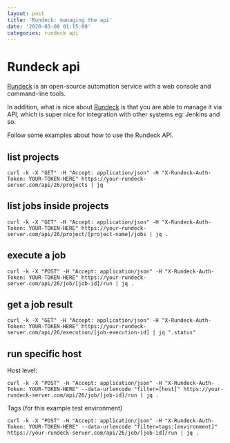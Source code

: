 ```yaml
---
layout: post
title: 'Rundeck: managing the api'
date: '2020-03-08 01:15:00'
categories: rundeck api
---
```


# Rundeck api

[Rundeck](http://www.rundeck.org) is an open-source automation service with a web console and command-line tools.

In addition, what is nice about [Rundeck](http://www.rundeck.org) is that you are able to manage it via API, which is super nice for integration with other systems eg: Jenkins and so.

Follow some examples about how to use the Rundeck API.

## list projects
```shell
curl -k -X "GET" -H "Accept: application/json" -H "X-Rundeck-Auth-Token: YOUR-TOKEN-HERE" https://your-rundeck-server.com/api/26/projects | jq `
```

## list jobs inside projects
```shell
curl -k -X "GET" -H "Accept: application/json" -H "X-Rundeck-Auth-Token: YOUR-TOKEN-HERE" https://your-rundeck-server.com/api/26/project/[project-name]/jobs | jq .
```

## execute a job
```shell
curl -k -X "POST" -H "Accept: application/json" -H "X-Rundeck-Auth-Token: YOUR-TOKEN-HERE" https://your-rundeck-server.com/api/26/job/[job-id]/run | jq .
```

## get a job result
```shell
curl -k -X "GET" -H "Accept: application/json" -H "X-Rundeck-Auth-Token: YOUR-TOKEN-HERE" https://your-rundeck-server.com/api/26/execution/[job-execution-id] | jq ".status"
```

## run specific host

Host level:

```shell
curl -k -X "POST" -H "Accept: application/json" -H "X-Rundeck-Auth-Token: YOUR-TOKEN-HERE" --data-urlencode "filter=[host]" https://your-rundeck-server.com/api/26/job/[job-id]/run | jq .
```

Tags (for this example test environment)

```shell
curl -k -X "POST" -H "Accept: application/json" -H "X-Rundeck-Auth-Token: YOUR-TOKEN-HERE" --data-urlencode "filter=tags:[environment]" https://your-rundeck-server.com/api/26/job/[job-id]/run | jq .
```